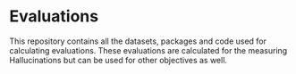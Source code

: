 # Evaluations
This repository contains all the datasets, packages and code used for calculating evaluations. These evaluations are calculated for the measuring Hallucinations but can be used for other objectives as well.
